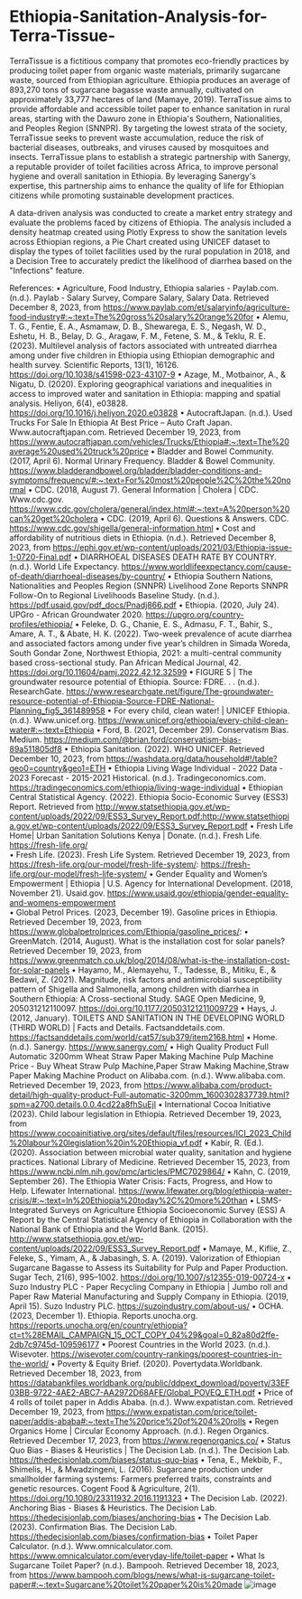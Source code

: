 # Ethiopia-Sanitation-Analysis-for-Terra-Tissue-

TerraTissue is a fictitious company that promotes eco-friendly practices by producing toilet paper from organic waste materials, primarily sugarcane waste, sourced from Ethiopian agriculture. Ethiopia produces an average of 893,270 tons of sugarcane bagasse waste annually, cultivated on approximately 33,777 hectares of land (Mamaye, 2019). TerraTissue aims to provide affordable and accessible toilet paper to enhance sanitation in rural areas, starting with the Dawuro zone in Ethiopia's Southern, Nationalities, and Peoples Region (SNNPR). By targeting the lowest strata of the society, TerraTissue seeks to prevent waste accumulation, reduce the risk of bacterial diseases, outbreaks, and viruses caused by mosquitoes and insects. TerraTissue plans to establish a strategic partnership with Sanergy, a reputable provider of toilet facilities across Africa, to improve personal hygiene and overall sanitation in Ethiopia. By leveraging Sanergy's expertise, this partnership aims to enhance the quality of life for Ethiopian citizens while promoting sustainable development practices.

A data-driven analysis was conducted to create a market entry strategy and evaluate the problems faced by citizens of Ethiopia. The analysis included a density heatmap created using Plotly Express to show the sanitation levels across Ethiopian regions, a Pie Chart created using UNICEF dataset to display the types of toilet facilities used by the rural population in 2018, and a Decision Tree to accurately predict the likelihood of diarrhea based on the "Infections" feature.

References:
•	Agriculture, Food Industry, Ethiopia salaries - Paylab.com. (n.d.). Paylab - Salary Survey, Compare Salary, Salary Data. Retrieved December 8, 2023, from https://www.paylab.com/et/salaryinfo/agriculture-food-industry#:~:text=The%20gross%20salary%20range%20for 
•	Alemu, T. G., Fentie, E. A., Asmamaw, D. B., Shewarega, E. S., Negash, W. D., Eshetu, H. B., Belay, D. G., Aragaw, F. M., Fetene, S. M., & Teklu, R. E. (2023). 	Multilevel analysis of factors associated with untreated diarrhea among under five children in Ethiopia using Ethiopian demographic and health survey. Scientific Reports, 13(1), 16126. https://doi.org/10.1038/s41598-023-43107-9
•	Azage, M., Motbainor, A., & Nigatu, D. (2020). Exploring geographical variations and inequalities in access to improved water and sanitation in Ethiopia: mapping and spatial analysis. Heliyon, 6(4), e03828. https://doi.org/10.1016/j.heliyon.2020.e03828
•	AutocraftJapan. (n.d.). Used Trucks For Sale In Ethiopia At Best Price – Auto Craft Japan. Www.autocraftjapan.com. Retrieved December 19, 2023, from https://www.autocraftjapan.com/vehicles/Trucks/Ethiopia#:~:text=The%20average%20used%20truck%20price
•	Bladder and Bowel Community. (2017, April 6). Normal Urinary Frequency. Bladder & Bowel Community. https://www.bladderandbowel.org/bladder/bladder-conditions-and-symptoms/frequency/#:~:text=For%20most%20people%2C%20the%20normal 
•	CDC. (2018, August 7). General Information | Cholera | CDC. Www.cdc.gov. https://www.cdc.gov/cholera/general/index.html#:~:text=A%20person%20can%20get%20cholera
•	CDC. (2019, April 6). Questions & Answers. CDC. https://www.cdc.gov/shigella/general-information.html 
•	Cost and affordability of nutritious diets in Ethiopia. (n.d.). Retrieved December 8, 2023, from https://ephi.gov.et/wp-content/uploads/2021/03/Ethiopia-issue-1-0720-Final.pdf 
•	DIARRHOEAL DISEASES DEATH RATE BY COUNTRY. (n.d.). World Life Expectancy. https://www.worldlifeexpectancy.com/cause-of-death/diarrhoeal-diseases/by-country/
•	Ethiopia Southern Nations, Nationalities and Peoples Region (SNNPR) Livelihood Zone Reports SNNPR Follow-On to Regional Livelihoods Baseline Study. (n.d.). https://pdf.usaid.gov/pdf_docs/Pnadj866.pdf
•	Ethiopia. (2020, July 24). UPGro - African Groundwater 2020. https://upgro.org/country-profiles/ethiopia/
•	Feleke, D. G., Chanie, E. S., Admasu, F. T., Bahir, S., Amare, A. T., & Abate, H. K. (2022). Two-week prevalence of acute diarrhea and associated factors among under five year’s children in Simada Woreda, South Gondar Zone, Northwest Ethiopia, 2021: a multi-central community based cross-sectional study. Pan African Medical Journal, 42. https://doi.org/10.11604/pamj.2022.42.12.32599
•	FIGURE 5 | The groundwater resource potential of Ethiopia. Source: FDRE. . . (n.d.). ResearchGate. https://www.researchgate.net/figure/The-groundwater-resource-potential-of-Ethiopia-Source-FDRE-National-Planning_fig5_361489958
•	For every child, clean water! | UNICEF Ethiopia. (n.d.). Www.unicef.org. https://www.unicef.org/ethiopia/every-child-clean-water#:~:text=Ethiopia 
•	Ford, B. (2021, December 29). Conservatism Bias. Medium. https://medium.com/@brian.ford/conservatism-bias-89a511805df8
•	Ethiopia Sanitation. (2022). WHO UNICEF. Retrieved December 10, 2023, from https://washdata.org/data/household#!/table?geo0=country&geo1=ETH
•	Ethiopia Living Wage Individual - 2022 Data - 2023 Forecast - 2015-2021 Historical. (n.d.). Tradingeconomics.com. https://tradingeconomics.com/ethiopia/living-wage-individual
•	Ethiopian Central Statistical Agency. (2022). Ethiopia Socio-Economic Survey (ESS3) Report. Retrieved from http://www.statsethiopia.gov.et/wp-content/uploads/2022/09/ESS3_Survey_Report.pdf:http://www.statsethiopia.gov.et/wp-content/uploads/2022/09/ESS3_Survey_Report.pdf
•	Fresh Life Home| Urban Sanitation Solutions Kenya | Donate. (n.d.). Fresh Life. https://fresh-life.org/  
•	Fresh Life. (2023). Fresh Life System. Retrieved December 19, 2023, from https://fresh-life.org/our-model/fresh-life-system/: https://fresh-life.org/our-model/fresh-life-system/ 
•	Gender Equality and Women’s Empowerment | Ethiopia | U.S. Agency for International Development. (2018, November 21). Usaid.gov. https://www.usaid.gov/ethiopia/gender-equality-and-womens-empowerment  
•	Global Petrol Prices. (2023, December 19). Gasoline prices in Ethiopia. Retrieved December 19, 2023, from https://www.globalpetrolprices.com/Ethiopia/gasoline_prices/:
•	GreenMatch. (2014, August). What is the installation cost for solar panels? Retrieved December 19, 2023, from https://www.greenmatch.co.uk/blog/2014/08/what-is-the-installation-cost-for-solar-panels
•	Hayamo, M., Alemayehu, T., Tadesse, B., Mitiku, E., & Bedawi, Z. (2021). Magnitude, risk factors and antimicrobial susceptibility pattern of Shigella and Salmonella, among children with diarrhea in Southern Ethiopia: A Cross-sectional Study. SAGE Open Medicine, 9, 205031212110097. https://doi.org/10.1177/20503121211009729
•	Hays, J. (2012, January). TOILETS AND SANITATION IN THE DEVELOPING WORLD (THIRD WORLD) | Facts and Details. Factsanddetails.com. https://factsanddetails.com/world/cat57/sub379/item2168.html
•	Home. (n.d.). Sanergy. https://www.sanergy.com/ 
•	High Quality Product Full Automatic 3200mm Wheat Straw Paper Making Machine Pulp Machine Price - Buy Wheat Straw Pulp Machine,Paper Straw Making Machine,Straw Paper Making Machine Product on Alibaba.com. (n.d.). Www.alibaba.com. Retrieved December 19, 2023, from https://www.alibaba.com/product-detail/high-quality-product-Full-automatic-3200mm_1600302837739.html?spm=a2700.details.0.0.4cd22a8fhSuEjl 
•	International Cocoa Initiative (2023). Child labour legislation in Ethiopia. Retrieved December 19, 2023, from https://www.cocoainitiative.org/sites/default/files/resources/ICI_2023_Child%20labour%20legislation%20in%20Ethiopia_vf.pdf
•	Kabir, R. (Ed.). (2020). Association between microbial water quality, sanitation and hygiene practices. National Library of Medicine. Retrieved December 15, 2023, from https://www.ncbi.nlm.nih.gov/pmc/articles/PMC7029864/
•	Kahn, C. (2019, September 26). The Ethiopia Water Crisis: Facts, Progress, and How to Help. Lifewater International. https://www.lifewater.org/blog/ethiopia-water-crisis/#:~:text=In%20Ethiopia%20today%2C%20more%20than
•	LSMS-Integrated Surveys on Agriculture Ethiopia Socioeconomic Survey (ESS) A Report by the Central Statistical Agency of Ethiopia in Collaboration with the National Bank of Ethiopia and the World Bank. (2015). http://www.statsethiopia.gov.et/wp-content/uploads/2022/09/ESS3_Survey_Report.pdf 
•	Mamaye, M., Kiflie, Z., Feleke, S., Yimam, A., & Jabasingh, S. A. (2019). Valorization of Ethiopian Sugarcane Bagasse to Assess its Suitability for Pulp and Paper Production. Sugar Tech, 21(6), 995–1002. https://doi.org/10.1007/s12355-019-00724-x
•	Suzo Industry PLC - Paper Recycling Company in Ethiopia | Jumbo roll and Paper Raw Material Manufacturing and Supply Company in Ethiopia. (2019, April 15). Suzo Industry PLC. https://suzoindustry.com/about-us/
•	OCHA. (2023, December 1). Ethiopia. Reports.unocha.org. https://reports.unocha.org/en/country/ethiopia?ct=t%28EMAIL_CAMPAIGN_15_OCT_COPY_04%29&goal=0_82a80d2ffe-2db7c9745d-109596177
•	Poorest Countries in the World 2023. (n.d.). Wisevoter. https://wisevoter.com/country-rankings/poorest-countries-in-the-world/
•	Poverty & Equity Brief. (2020). Povertydata.Worldbank. Retrieved December 18, 2023, from https://databankfiles.worldbank.org/public/ddpext_download/poverty/33EF03BB-9722-4AE2-ABC7-AA2972D68AFE/Global_POVEQ_ETH.pdf
•	Price of 4 rolls of toilet paper in Addis Ababa. (n.d.). Www.expatistan.com. Retrieved December 19, 2023, from https://www.expatistan.com/price/toilet-paper/addis-ababa#:~:text=The%20price%20of%204%20rolls
•	Regen Organics Home | Circular Economy Approach. (n.d.). Regen Organics. Retrieved December 17, 2023, from https://www.regenorganics.co/ 
•	Status Quo Bias - Biases & Heuristics | The Decision Lab. (n.d.). The Decision Lab. https://thedecisionlab.com/biases/status-quo-bias
•	Tena, E., Mekbib, F., Shimelis, H., & Mwadzingeni, L. (2016). Sugarcane production under smallholder farming systems: Farmers preferred traits, constraints and genetic resources. Cogent Food & Agriculture, 2(1). https://doi.org/10.1080/23311932.2016.1191323
•	The Decision Lab. (2022). Anchoring Bias - Biases & Heuristics. The Decision Lab. https://thedecisionlab.com/biases/anchoring-bias
•	The Decision Lab. (2023). Confirmation Bias. The Decision Lab. https://thedecisionlab.com/biases/confirmation-bias
•	Toilet Paper Calculator. (n.d.). Www.omnicalculator.com. https://www.omnicalculator.com/everyday-life/toilet-paper
•	What Is Sugarcane Toilet Paper? (n.d.). Bampooh. Retrieved December 18, 2023, from https://www.bampooh.com/blogs/news/what-is-sugarcane-toilet-paper#:~:text=Sugarcane%20toilet%20paper%20is%20made 
![image](https://github.com/AKimie7/Ethiopia-Sanitation-Analysis-for-Terra-Tissue-/assets/145045818/1763248c-25ea-4665-85bb-ff8ea3071145)
